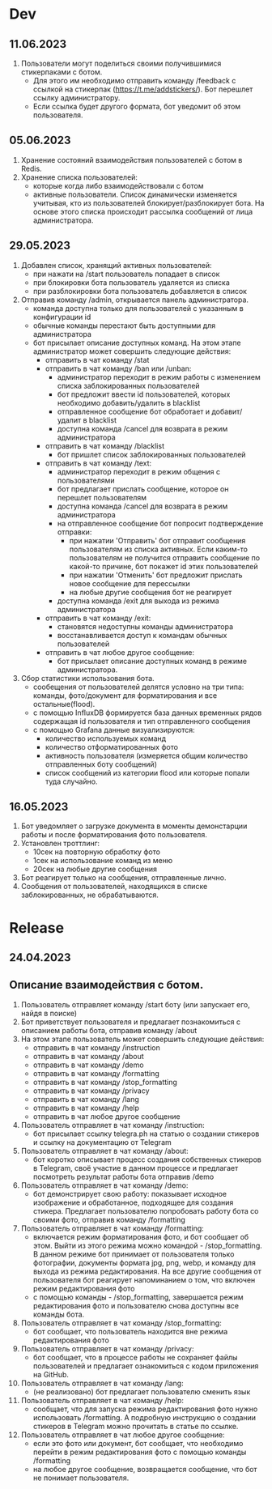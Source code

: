 <h1>Dev</h1>

## 11.06.2023
1. Пользователи могут поделиться своими получившимися стикерпаками с ботом.
   - Для этого им необходимо отправить команду /feedback с ссылкой на стикерпак (https://t.me/addstickers/). Бот перешлет ссылку администратору.
   - Если ссылка будет другого формата, бот уведомит об этом пользователя.


## 05.06.2023
1. Хранение состояний взаимодействия пользователей с ботом в Redis.
2. Хранение списка пользователей:
   - которые когда либо взаимодействовали с ботом
   - активные пользователи. Список динамически изменяется учитывая, кто из пользователей блокирует/разблокирует бота. На основе этого списка происходит рассылка сообщений от лица администратора.


## 29.05.2023
1. Добавлен список, хранящий активных пользователей:
    - при нажати на /start пользователь попадает в список
    - при блокировки бота пользователь удаляется из списка
    - при разблокировки бота пользователь добавляется в список
2. Отправив команду /admin, открывается панель администратора.
    - команда доступна только для пользователей с указанным в конфигурации id
    - обычные команды перестают быть доступными для администратора
    - бот присылает описание доступных команд. На этом этапе администратор может совершить следующие действия:
      - отправить в чат команду /stat
      - отправить в чат команду /ban или /unban:
        - администратор переходит в режим работы с изменением списка заблокированных пользователей
        - бот предложит ввести id пользователей, которых необходимо добавить/удалить в blacklist
        - отправленное сообщение бот обработает и добавит/удалит в blacklist
        - доступна команда /cancel для возврата в режим администратора
      - отправить в чат команду /blacklist
        - бот пришлет список заблокированных пользователей
      - отправить в чат команду /text:
        - администратор переходит в режим общения с пользователями
        - бот предлагает прислать сообщение, которое он перешлет пользователям
        - доступна команда /cancel для возврата в режим администратора
        - на отправленное сообщение бот попросит подтверждение отправки:
          - при нажатии 'Отправить' бот отправит сообщения пользователям из списка активных. Если каким-то пользователям не получится отправить сообщение по какой-то причине, бот покажет id этих пользователей
          - при нажатии 'Отменить' бот предложит прислать новое сообщение для перессылки
          - на любые другие сообщения бот не реагирует
        - доступна команда /exit для выхода из режима администратора
      - отправить в чат команду /exit:
        - становятся недоступны команды администратора
        - восстанавливается доступ к командам обычных пользователей
      - отправить в чат любое другое сообщение:
        - бот присылает описание доступных команд в режиме администратора.
3. Сбор статистики использования бота.
    - сообещения от пользователей делятся условно на три типа: команды, фото/документ для форматирования и все остальные(flood).
    - с помощью InfluxDB формируется база данных временных рядов содержащая id пользователя и тип отправленного сообщения
    - с помощью Grafana данные визуализируются:
      - количество используемых команд
      - количество отформатированных фото
      - активность пользователя (измеряется общим количество отправленных боту сообщений)
      - список сообщений из категории flood или которые попали туда случайно.


## 16.05.2023
1. Бот уведомляет о загрузке документа в моменты демонстарции работы и после форматирования фото пользователя.
2. Установлен троттлинг:
    - 10сек на повторную обработку фото
    - 1cек на использование команд из меню
    - 20сек на любые другие сообщения
3. Бот реагирует только на сообщения, отправленные лично.
4. Сообщения от пользователей, находящихся в списке заблокированных, не обрабатываются.


<h1>Release</h1>

## 24.04.2023
## Описание взаимодействия с ботом.

1. Пользователь отправляет команду /start боту (или запускает его, найдя в поиске)
2. Бот приветствует пользователя и предлагает познакомиться с описанием работы бота, отправив команду /about
3. На этом этапе пользователь может совершить следующие действия:
    - отправить в чат команду /instruction
    - отправить в чат команду /about
    - отправить в чат команду /demo
    - отправить в чат команду /formatting
    - отправить в чат команду /stop_formatting
    - отправить в чат команду /privacy
    - отправить в чат команду /lang
    - отправить в чат команду /help
    - отправить в чат любое другое сообщение
4. Пользователь отправляет в чат команду /instruction:
    - бот присылает ссылку telegra.ph на статью о создании стикеров и ссылку на документацию от Telegram
5. Пользователь отправляет в чат команду /about:
    - бот коротко описывает процесс создания собственных стикеров в Telegram, своё участие в данном процессе и предлагает посмотреть результат работы бота отправив /demo
6. Пользователь отправляет в чат команду /demo:
    - бот демонстрирует свою работу: показывает исходное изображение и обработанное, подходящее для создания стикера. Предлагает пользователю попробовать работу бота со своими фото, отправив команду /formatting
7. Пользователь отправляет в чат команду /formatting:
    - включается режим форматирования фото, и бот сообщает об этом. Выйти из этого режима можно командой - /stop_formatting. В данном режиме бот принимает от пользователя только фотографии, документы формата jpg, png, webp, и команду для выхода из режима редактирования. На все другие сообщения от пользователя бот реагирует напоминанием о том, что включен режим редактирования фото
    - с помощью команды - /stop_formatting, завершается режим редактирования фото и пользователю снова доступны все команды бота.
8. Пользователь отправляет в чат команду /stop_formatting:
    - бот сообщает, что пользователь находится вне режима редактирования фото
9. Пользователь отправляет в чат команду /privacy:
    - бот сообщает, что в процессе работы не сохраняет файлы пользователей и предлагает ознакомиться с кодом приложения на GitHub.
10. Пользователь отправляет в чат команду /lang:
    - (не реализовано) бот предлагает пользователю сменить язык
11. Пользователь отправляет в чат команду /help:
    - сообщает, что для запуска режима редактирования фото нужно использовать /formatting. А подробную инструкцию о создании стикеров в Telegram можно прочитать в статье по ссылке.
12. Пользователь отправляет в чат любое другое сообщение:
    - если это фото или документ, бот сообщает, что необходимо перейти в режим редактирования фото с помощью команды /formatting
    - на любое другое сообщение, возвращается сообщение, что бот не понимает пользователя.
